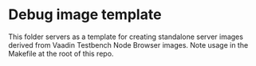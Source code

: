 # Debug image template

This folder servers as a template for creating standalone server images derived from Vaadin Testbench Node Browser images. Note usage in the Makefile at the root of this repo.
